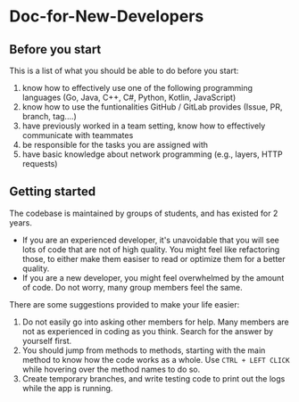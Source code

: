 # Doc-for-New-Developers

## Before you start
This is a list of what you should be able to do before you start:
1. know how to effectively use one of the following programming languages (Go, Java, C++, C#, Python, Kotlin, JavaScript)
2. know how to use the funtionalities GitHub / GitLab provides (Issue, PR, branch, tag....)
3. have previously worked in a team setting, know how to effectively communicate with teammates
4. be responsible for the tasks you are assigned with 
5. have basic knowledge about network programming (e.g., layers, HTTP requests)

## Getting started
The codebase is maintained by groups of students, and has existed for 2 years. 
- If you are an experienced developer, it's unavoidable that you will see lots of code that are not of high quality. You might feel like refactoring those, to either make them easiser to read or optimize them for a better quality.
- If you are a new developer, you might feel overwhelmed by the amount of code. Do not worry, many group members feel the same.

There are some suggestions provided to make your life easier:
1. Do not easily go into asking other members for help. Many members are not as experienced in coding as you think. Search for the answer by yourself first.
2. You should jump from methods to methods, starting with the main method to know how the code works as a whole. Use `CTRL + LEFT CLICK` while hovering over the method names to do so.
3. Create temporary branches, and write testing code to print out the logs while the app is running.
